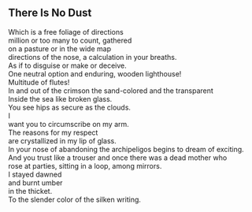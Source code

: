 There Is No Dust
----------------
Which is a free foliage of directions  
million or too many to count, gathered  
on a pasture or in the wide map  
directions of the nose, a calculation in your breaths.  
As if to disguise or make or deceive.  
One neutral option and enduring, wooden lighthouse!  
Multitude of flutes!  
In and out of the crimson the sand-colored and the transparent  
Inside the sea like broken glass.  
You see hips as secure as the clouds.  
I  
want you to circumscribe on my arm.  
The reasons for my respect  
are crystallized in my lip of glass.  
In your nose of abandoning the archipeligos begins to dream of exciting.  
And you trust like a trouser and once there was a dead mother who  
rose at parties, sitting in a loop, among mirrors.  
I stayed dawned  
and burnt umber  
in the thicket.  
To the slender color of the silken writing.  
